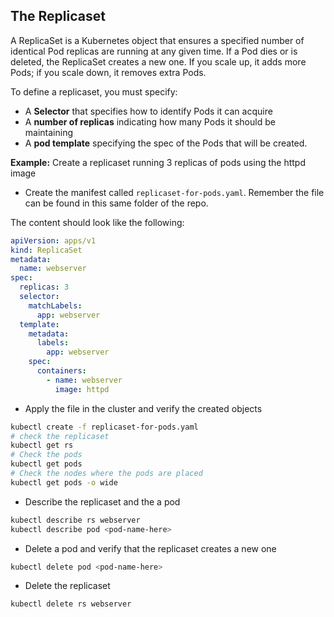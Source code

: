 ## The Replicaset
A ReplicaSet is a Kubernetes object that ensures a specified number of identical Pod replicas are running at any given time. If a Pod dies or is deleted, the ReplicaSet creates a new one. If you scale up, it adds more Pods; if you scale down, it removes extra Pods.

To define a replicaset, you must specify:
- A **Selector** that specifies how to identify Pods it can acquire
- A **number of replicas** indicating how many Pods it should be maintaining
- A **pod template** specifying the spec of the Pods that will be created.

**Example:** Create a replicaset running 3 replicas of pods using the httpd image

- Create the manifest called `replicaset-for-pods.yaml`. Remember the file can be found in this same folder of the repo.

The content should look like the following:

```yaml
apiVersion: apps/v1
kind: ReplicaSet
metadata:
  name: webserver
spec:
  replicas: 3
  selector: 
    matchLabels:
      app: webserver
  template:
    metadata:
      labels:
        app: webserver
    spec:
      containers:
        - name: webserver
          image: httpd
```

- Apply the file in the cluster and verify the created objects
```bash 
kubectl create -f replicaset-for-pods.yaml
# check the replicaset
kubectl get rs
# Check the pods
kubectl get pods
# Check the nodes where the pods are placed
kubectl get pods -o wide
```

- Describe the replicaset and the a pod
```bash
kubectl describe rs webserver 
kubectl describe pod <pod-name-here>
```
- Delete a pod and verify that the replicaset creates a new one
```bash
kubectl delete pod <pod-name-here>
```

- Delete the replicaset
```bash
kubectl delete rs webserver
```
 
